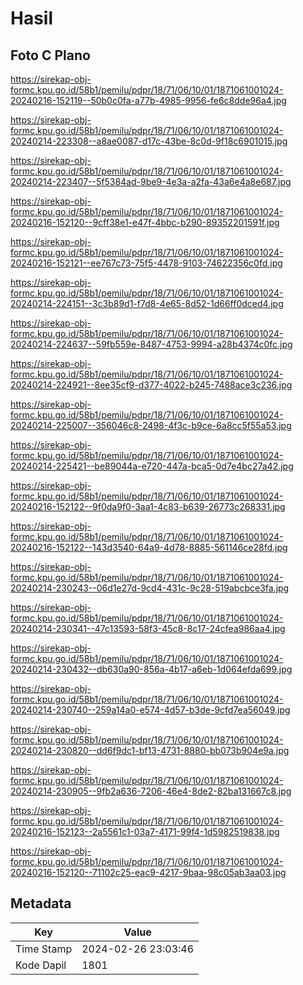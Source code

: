 # Hasil

## Foto C Plano

https://sirekap-obj-formc.kpu.go.id/58b1/pemilu/pdpr/18/71/06/10/01/1871061001024-20240216-152119--50b0c0fa-a77b-4985-9956-fe6c8dde96a4.jpg

https://sirekap-obj-formc.kpu.go.id/58b1/pemilu/pdpr/18/71/06/10/01/1871061001024-20240214-223308--a8ae0087-d17c-43be-8c0d-9f18c6901015.jpg

https://sirekap-obj-formc.kpu.go.id/58b1/pemilu/pdpr/18/71/06/10/01/1871061001024-20240214-223407--5f5384ad-9be9-4e3a-a2fa-43a6e4a8e687.jpg

https://sirekap-obj-formc.kpu.go.id/58b1/pemilu/pdpr/18/71/06/10/01/1871061001024-20240216-152120--9cff38e1-e47f-4bbc-b290-89352201591f.jpg

https://sirekap-obj-formc.kpu.go.id/58b1/pemilu/pdpr/18/71/06/10/01/1871061001024-20240216-152121--ee767c73-75f5-4478-9103-74622356c0fd.jpg

https://sirekap-obj-formc.kpu.go.id/58b1/pemilu/pdpr/18/71/06/10/01/1871061001024-20240214-224151--3c3b89d1-f7d8-4e65-8d52-1d66ff0dced4.jpg

https://sirekap-obj-formc.kpu.go.id/58b1/pemilu/pdpr/18/71/06/10/01/1871061001024-20240214-224637--59fb559e-8487-4753-9994-a28b4374c0fc.jpg

https://sirekap-obj-formc.kpu.go.id/58b1/pemilu/pdpr/18/71/06/10/01/1871061001024-20240214-224921--8ee35cf9-d377-4022-b245-7488ace3c236.jpg

https://sirekap-obj-formc.kpu.go.id/58b1/pemilu/pdpr/18/71/06/10/01/1871061001024-20240214-225007--356046c8-2498-4f3c-b9ce-6a8cc5f55a53.jpg

https://sirekap-obj-formc.kpu.go.id/58b1/pemilu/pdpr/18/71/06/10/01/1871061001024-20240214-225421--be89044a-e720-447a-bca5-0d7e4bc27a42.jpg

https://sirekap-obj-formc.kpu.go.id/58b1/pemilu/pdpr/18/71/06/10/01/1871061001024-20240216-152122--9f0da9f0-3aa1-4c83-b639-26773c268331.jpg

https://sirekap-obj-formc.kpu.go.id/58b1/pemilu/pdpr/18/71/06/10/01/1871061001024-20240216-152122--143d3540-64a9-4d78-8885-561146ce28fd.jpg

https://sirekap-obj-formc.kpu.go.id/58b1/pemilu/pdpr/18/71/06/10/01/1871061001024-20240214-230243--06d1e27d-9cd4-431c-9c28-519abcbce3fa.jpg

https://sirekap-obj-formc.kpu.go.id/58b1/pemilu/pdpr/18/71/06/10/01/1871061001024-20240214-230341--47c13593-58f3-45c8-8c17-24cfea986aa4.jpg

https://sirekap-obj-formc.kpu.go.id/58b1/pemilu/pdpr/18/71/06/10/01/1871061001024-20240214-230432--db630a90-856a-4b17-a6eb-1d064efda699.jpg

https://sirekap-obj-formc.kpu.go.id/58b1/pemilu/pdpr/18/71/06/10/01/1871061001024-20240214-230740--259a14a0-e574-4d57-b3de-9cfd7ea56049.jpg

https://sirekap-obj-formc.kpu.go.id/58b1/pemilu/pdpr/18/71/06/10/01/1871061001024-20240214-230820--dd6f9dc1-bf13-4731-8880-bb073b904e9a.jpg

https://sirekap-obj-formc.kpu.go.id/58b1/pemilu/pdpr/18/71/06/10/01/1871061001024-20240214-230905--9fb2a636-7206-46e4-8de2-82ba131667c8.jpg

https://sirekap-obj-formc.kpu.go.id/58b1/pemilu/pdpr/18/71/06/10/01/1871061001024-20240216-152123--2a5561c1-03a7-4171-99f4-1d5982519838.jpg

https://sirekap-obj-formc.kpu.go.id/58b1/pemilu/pdpr/18/71/06/10/01/1871061001024-20240216-152120--71102c25-eac9-4217-9baa-98c05ab3aa03.jpg


## Metadata

| Key        | Value               |
| ---------- | ------------------- |
| Time Stamp | 2024-02-26 23:03:46 |
| Kode Dapil | 1801                |



